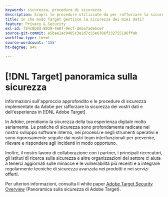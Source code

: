 ```yaml
---
keywords: sicurezza, procedure di sicurezza
description: Scopri le procedure utilizzate da per rafforzare la sicurezza dei dati e dell’esperienza in Adobe  [!DNL Adobe Target] .
title: In che modo Target gestisce la sicurezza dei miei dati?
feature: Privacy & Security
exl-id: f24c8b0d-8039-4e07-9ecf-de5a7adebce7
source-git-commit: e5bae1ac9485c3e1d7c55e6386f332755196ffab
workflow-type: tm+mt
source-wordcount: '155'
ht-degree: 94%

---
```


# [!DNL Target] panoramica sulla sicurezza

Informazioni sull&#39;approccio approfondito e le procedure di sicurezza implementate da Adobe per rafforzare la sicurezza dei vostri dati e dell&#39;esperienza in [!DNL Adobe Target].

In Adobe, prendiamo la sicurezza della tua esperienza digitale molto seriamente. Le pratiche di sicurezza sono profondamente radicate nel nostro sviluppo software interno, nei processi e negli strumenti operativi e sono rigorosamente seguite dai nostri team interfunzionali per prevenire, rilevare e rispondere agli incidenti in modo opportuno.

Inoltre, il nostro lavoro di collaborazione con i partner, i principali ricercatori, gli istituti di ricerca sulla sicurezza e altre organizzazioni del settore ci aiuta a tenerci aggiornati sulle minacce e le vulnerabilità più recenti e a integrare regolarmente tecniche di sicurezza avanzata nei prodotti e nei servizi offerti.

Per ulteriori informazioni, consulta il white paper [Adobe Target Security Overview](https://www.adobe.com/content/dam/cc/it/security/pdfs/AdobeTargetSecurityOverview.pdf) (Panoramica sulla sicurezza di Adobe Target).

